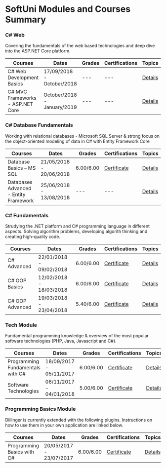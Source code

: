 # SoftUni Modules and Courses Summary

### C# Web

Covering the fundamentals of the web based technologies and deep dive into the ASP.NET Core platform.

| Courses | Dates | Grades | Certifications | Topics |
| ------ | ------ | ------ | ------ | ------ | 
| C# Web Development Basics | 17/09/2018 - October/2018 | --- | --- | [Details](C%23%20Web/C%23%20Web%20Development%20Basics) | 
| C# MVC Frameworks - ASP.NET Core | October/2018 - January/2019 | --- | --- | [Details]("google.com") |


### C# Database Fundamentals

Working with relational databases - Microsoft SQL Server & strong focus on the object-oriented modeling of data in C# with Entity Framework Core

| Courses | Dates | Grades | Certifications | Topics |
| ------ | ------ | ------ | ------ | ------ | 
| Database Basics – MS SQL | 21/05/2018 - 20/06/2018 | 6.00/6.00 | [Certificate](https://softuni.bg/certificates/details/55500/317ae1df) | [Details](C%23%20DB%20Fundamentals/Databases%20Basics%20-%20MS%20SQL%20Server) | 
| Databases Advanced - Entity Framework | 25/06/2018 - 13/08/2018 | --- | --- | [Details](C%23%20DB%20Fundamentals/Databases%20Advanced%20-%20EF%20Core) |


### C# Fundamentals

Strudying the .NET platform and C# programming language in different aspects. Solving algorithm problems, developing algorith thinking and creating high-quality code.

| Courses | Dates | Grades | Certifications | Topics |
| ------ | ------ | ------ | ------ | ------ | 
| C# Advanced | 22/01/2018 - 09/02/2018 | 6.00/6.00 | [Certificate](https://softuni.bg/certificates/details/51418/fa6d68d0) | [Details](C%23%20Fundamentals/C%23%20Advanced) | 
| C# OOP Basics | 12/02/2018 - 18/03/2018 | 6.00/6.00 | [Certificate](https://softuni.bg/certificates/details/53510/ad826d4a) | [Details](C%23%20Fundamentals/C%23%20OOP%20Basics) |
| C# OOP Advanced | 19/03/2018 - 23/04/2018 | 5.40/6.00 | [Certificate](https://softuni.bg/certificates/details/53632/4c5672b8) | [Details](C%23%20Fundamentals/C%23%20OOP%20Advanced) |


### Tech Module

Fundamental programming knowledge & overview of the most popular software technologies (PHP, Java, Javascript and C#).

| Courses | Dates | Grades | Certifications | Topics |
| ------ | ------ | ------ | ------ | ------ | 
| Programming Fundamentals with C# | 18/09/2017 - 05/11/2017 | 6.00/6.00 | [Certificate](https://softuni.bg/certificates/details/24159/30ae48ce) | [Details](Tech%20Module/Programming%20Fundamentals) | 
| Software Technologies | 06/11/2017 - 04/01/2018 | 5.00/6.00 | [Certificate](https://softuni.bg/certificates/details/50627/2fbbb9e5) | [Details](Tech%20Module/Software%20Technologies) |


### Programming Basics Module

Dillinger is currently extended with the following plugins. Instructions on how to use them in your own application are linked below.

| Courses | Dates | Grades | Certifications | Topics |
| ------ | ------ | ------ | ------ | ------ | 
| Programming Basics with C# | 20/05/2017 - 23/07/2017 | 6.00/6.00 | [Certificate](https://softuni.bg/Certificates/Details/21971/c85642a7) | [Details](Programming%20Basics) | 


